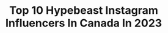 ---
title: Top 10 Hypebeast Instagram Influencers In Canada In 2023
description: >-
  Find top hypebeast Instagram influencers in Canada in 2023. Most popular hashtags: #hypebeast #way2ill #visualambassadors #moodygrams.
platform: Instagram
hits: 24
text_top: See the most popular Instagram accounts on inBeat.
text_bottom: Our platform aggregates 24 Instagram influencers like this in Canada for you to connect with.
profiles:
  - username: "yvngrice"
    fullname: >-
      🍚 romulus 🍚
    bio: >-
      👟 | Sneakers, Streetwear & Entrepreneurship 🔥 | Teaching YOU About Hype Culture 📲 | TikTok: 900k+ 📧 | contact@yvngrice.com @xtrariceplz @runitupyyc
    location: "Canada"
    followers: 45757
    engagement: 694
    commentsToLikes: 0.015655
    id: ck8wfx1ecge400j78177l4upr
    verified: false
    hashtags: "#offwhite, #hypebeast, #sneakerhead, #jordan1"
  - username: "ebenism"
    fullname: >-
      ebenism | animal art
    bio: >-
      📱 Photo manipulation edits in iOS 📷 Photography @ebenmccrimmon 🌏 Byron Bay Australia 🔻PRINTS🔻
    location: "Canada"
    followers: 90272
    engagement: 677
    commentsToLikes: 0.010670
    id: ck0u1uq41y19b0i191s1hkhi3
    verified: false
    hashtags: "#art, #bigcats, #surrealart, #creativeoptic"
  - username: "f8edcolors"
    fullname: >-
      Jordan Bank
    bio: >-
      
    location: "Canada"
    followers: 10329
    engagement: 606
    commentsToLikes: 0.069293
    id: ck0u7x4k45zyr0i19odypqhzd
    verified: false
    hashtags: "#eclectic, #theimaged, #exploretocreate, #leagueoflenses"
  - username: "sneakertalkca"
    fullname: >-
      Christian Cantelon ✪
    bio: >-
      Sneaker, Steetwear & Travel Vlogger on YouTube 📍Based in Toronto, Canada 🇵🇭🇨🇦 Sneaker Page ➡️ @sneakertalk365
    location: "Canada"
    followers: 35527
    engagement: 242
    commentsToLikes: 0.042027
    id: ck6tr4rlbwxc40j712p3elo58
    verified: false
    hashtags: "#jordan1, #streetwear, #hypebeast, #ootd"
  - username: "factoryxii"
    fullname: >-
      Charles Hü | 不只是個攝影大叔
    bio: >-
      storyteller, photographer, father and traveller. my photo worth a thousand words. - Canon R5 /
    location: "Canada"
    followers: 33855
    engagement: 209
    commentsToLikes: 0.006549
    id: ck8td8rrv2d5d0j78t18u7ifd
    verified: false
    hashtags: "#brunchoutfit, #foodgawker, #streetphotography, #moodygrams"
  - username: "auragramz"
    fullname: >-
      AuraGramz | MAGIC⚡
    bio: >-
      NEVER STOP THE EXPLORE tag & follow #AuraGramz to be featureD! V R on TikTok 👇
    location: "Canada"
    followers: 13359
    engagement: 509
    commentsToLikes: 0.009409
    id: ck5byzj4tq5kz0i11qtkaze6h
    verified: false
    hashtags: ""
  - username: "montrealworld"
    fullname: >-
      Montreal | Travel community
    bio: >-
      🇨🇦 MONTREAL, CANADA ✈️FOUNDER: @marknayman 📷Tag us #montrealworld and we`ll post it! 📣 Contact zerbermark1995@gmail.com for all issues.
    location: "Canada"
    followers: 46879
    engagement: 334
    commentsToLikes: 0.011015
    id: ck14l4v73sv690i19kv2xycjl
    verified: false
    hashtags: ""
  - username: "chufflord"
    fullname: >-
      💎Liam Gunther🔥
    bio: >-
      ☯️JUST A BRO OBSESSED WITH KICKS☯️ . YYC/CALGARY A place for videos and fashion💧 . BUY YOUR HYPE HERE👉🏼 @hypehype.yyc
    location: "Canada"
    followers: 52397
    engagement: 32
    commentsToLikes: 0.090884
    id: ck137bm8haqd90i195lsi13f8
    verified: false
    hashtags: "#shoes, #supreme, #clothing, #photography"
  - username: "admir23"
    fullname: >-
      Admir Hrbinic Photography
    bio: >-
      🇨🇦 Vancouver, British Columbia 📷 #Nikon FX 📩 Dm for photo shoots & Canvas prints 💬 2016
    location: "Canada"
    followers: 6015
    engagement: 747
    commentsToLikes: 0.054825
    id: ck0tus4wp8hhm0i19aq0xg280
    verified: false
    hashtags: "#vancouvercanada, #beautifuldestinations, #hypebeast, #vancouver"
  - username: "iamxdremonn"
    fullname: >-
      Dre S-H. Ashmeade
    bio: >-
      🇨🇦/🇯🇲 💼 Co-Founder of:@lucid.saturdays @thelucidfamily 👤 @justsaydremonn 👟 Streetwear | Sneakers | Lifestyle 📩 Iamxdremonn@outlook.com
    location: "Canada"
    followers: 3392
    engagement: 1714
    commentsToLikes: 0.189811
    id: ck5pxadoqqumi0i11jr54d513
    verified: false
    hashtags: "#outfitoftheday, #ootd, #hypedstreets, #dailystreetwearinspiration"
---